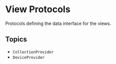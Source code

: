 # View Protocols

Protocols defining the data interface for the views.

## Topics

- ``CollectionProvider``
- ``DeviceProvider``
